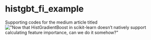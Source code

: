 # histgbt_fi_example
Supporting codes for the medium article titled !["Now that HistGradientBoost in scikit-learn doesn’t natively support calculating feature importance, can we do it somehow?"](https://medium.com/@rezaul.karim.fit/calculating-feature-importance-for-histgradientboost-in-scikit-learn-2fde0871414b)
